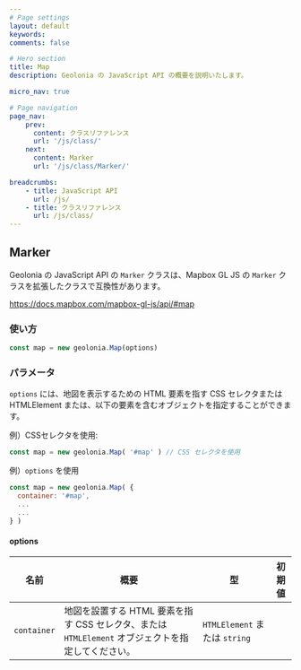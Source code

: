 ```yaml
---
# Page settings
layout: default
keywords:
comments: false

# Hero section
title: Map
description: Geolonia の JavaScript API の概要を説明いたします。

micro_nav: true

# Page navigation
page_nav:
    prev:
      content: クラスリファレンス
      url: '/js/class/'
    next:
      content: Marker
      url: '/js/class/Marker/'

breadcrumbs:
    - title: JavaScript API
      url: /js/
    - title: クラスリファレンス
      url: /js/class/
---
```


## Marker

Geolonia の JavaScript API の `Marker` クラスは、Mapbox GL JS の `Marker` クラスを拡張したクラスで互換性があります。

https://docs.mapbox.com/mapbox-gl-js/api/#map

### 使い方

```javascript
const map = new geolonia.Map(options)
```

### パラメータ

`options` には、地図を表示するための HTML 要素を指す CSS セレクタまたは HTMLElement または、以下の要素を含むオブジェクトを指定することができます。

例）CSSセレクタを使用:

```javascript
const map = new geolonia.Map( '#map' ) // CSS セレクタを使用
```

例）`options` を使用

```javascript
const map = new geolonia.Map( {
  container: '#map',
  ...
  ...
} )
```

#### options

| 名前 | 概要 | 型 | 初期値 |
|---|---|---|---|
| `container` | 地図を設置する HTML 要素を指す CSS セレクタ、または `HTMLElement` オブジェクトを指定してください。 | `HTMLElement` または `string` |  |
